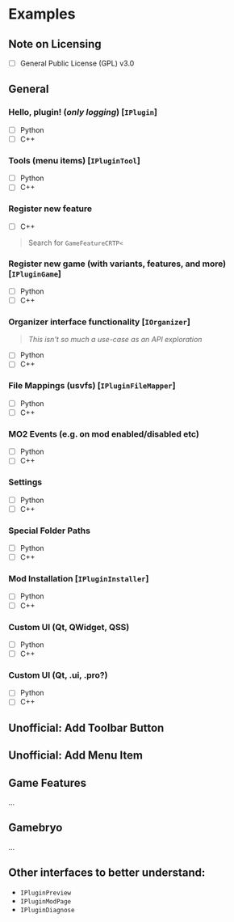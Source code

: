 # Examples

## Note on Licensing

- [ ] General Public License (GPL) v3.0

## General

### Hello, plugin! (_only logging_) [`IPlugin`]
- [ ] Python
- [ ] C++

### Tools (menu items) [`IPluginTool`]
- [ ] Python
- [ ] C++

### Register new feature
- [ ] C++

> Search for `GameFeatureCRTP<`

### Register new game (with variants, features, and more) [`IPluginGame`]
- [ ] Python
- [ ] C++

### Organizer interface functionality [`IOrganizer`]

> _This isn't so much a use-case as an API exploration_

- [ ] Python
- [ ] C++  

### File Mappings (usvfs) [`IPluginFileMapper`]
- [ ] Python
- [ ] C++

### MO2 Events (e.g. on mod enabled/disabled etc)
- [ ] Python
- [ ] C++

### Settings
- [ ] Python
- [ ] C++

### Special Folder Paths
- [ ] Python
- [ ] C++

### Mod Installation [`IPluginInstaller`]
- [ ] Python
- [ ] C++

### Custom UI (Qt, QWidget, QSS)
- [ ] Python
- [ ] C++

### Custom UI (Qt, .ui, .pro?)
- [ ] Python
- [ ] C++

## Unofficial: Add Toolbar Button

## Unofficial: Add Menu Item

## Game Features

...

## Gamebryo

...

## Other interfaces to better understand:
- `IPluginPreview`
- `IPluginModPage`
- `IPluginDiagnose`